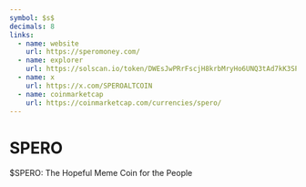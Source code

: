 ```yaml
---
symbol: $s$
decimals: 8
links:
  - name: website
    url: https://speromoney.com/
  - name: explorer
    url: https://solscan.io/token/DWEsJwPRrFscjH8krbMryHo6UNQ3tAd7kK3SPVcYTiHH
  - name: x
    url: https://x.com/SPEROALTCOIN
  - name: coinmarketcap
    url: https://coinmarketcap.com/currencies/spero/
---
```


# SPERO

$SPERO: The Hopeful Meme Coin for the People
